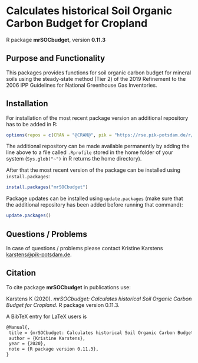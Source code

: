 # Calculates historical Soil Organic Carbon Budget for Cropland

R package **mrSOCbudget**, version **0.11.3**

  

## Purpose and Functionality

This packages provides functions for soil organic carbon budget for mineral soils using the steady-state method (Tier 2) of the 2019 Refinement to the 2006 IPP Guidelines for National Greenhouse Gas Inventories.


## Installation

For installation of the most recent package version an additional repository has to be added in R:

```r
options(repos = c(CRAN = "@CRAN@", pik = "https://rse.pik-potsdam.de/r/packages"))
```
The additional repository can be made available permanently by adding the line above to a file called `.Rprofile` stored in the home folder of your system (`Sys.glob("~")` in R returns the home directory).

After that the most recent version of the package can be installed using `install.packages`:

```r 
install.packages("mrSOCbudget")
```

Package updates can be installed using `update.packages` (make sure that the additional repository has been added before running that command):

```r 
update.packages()
```

## Questions / Problems

In case of questions / problems please contact Kristine Karstens <karstens@pik-potsdam.de>.

## Citation

To cite package **mrSOCbudget** in publications use:

Karstens K (2020). _mrSOCbudget: Calculates historical Soil Organic Carbon Budget for Cropland_. R package
version 0.11.3.

A BibTeX entry for LaTeX users is

 ```latex
@Manual{,
  title = {mrSOCbudget: Calculates historical Soil Organic Carbon Budget for Cropland},
  author = {Kristine Karstens},
  year = {2020},
  note = {R package version 0.11.3},
}
```

